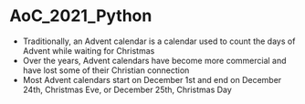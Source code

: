 # AoC_2021_Python
- Traditionally, an Advent calendar is a calendar used to count the days of Advent while waiting for Christmas
- Over the years, Advent calendars have become more commercial and have lost some of their Christian connection
- Most Advent calendars start on December 1st and end on December 24th, Christmas Eve, or December 25th, Christmas Day
